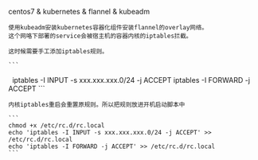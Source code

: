 centos7 & kubernetes & flannel & kubeadm

    使用kubeadm安装kubernetes容器化组件安装flannel的overlay网络。
    这个网咯下部署的service会被宿主机的容器内核的iptables拦截。
    
    这时候需要手工添加iptables规则。
    
    ```
   iptables -I INPUT -s xxx.xxx.xxx.0/24 -j ACCEPT
    iptables -I FORWARD -j ACCEPT
    ```
    
    内核iptables重启会重置原规则。所以把规则放进开机启动脚本中
    
    ```
    chmod +x /etc/rc.d/rc.local
    echo 'iptables -I INPUT -s xxx.xxx.xxx.0/24 -j ACCEPT' >> /etc/rc.d/rc.local
    echo 'iptables -I FORWARD -j ACCEPT' >> /etc/rc.d/rc.local
    ```